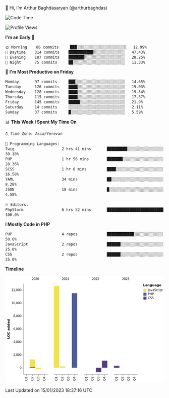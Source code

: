 👋 Hi, I’m Arthur Baghdasaryan (@arthurbaghdas)


<!--START_SECTION:waka-->
![Code Time](http://img.shields.io/badge/Code%20Time-423%20hrs%2027%20mins-blue)

![Profile Views](http://img.shields.io/badge/Profile%20Views-1-blue)

**I'm an Early 🐤** 

```text
🌞 Morning    86 commits     ███░░░░░░░░░░░░░░░░░░░░░░   12.99% 
🌆 Daytime    314 commits    ███████████░░░░░░░░░░░░░░   47.43% 
🌃 Evening    187 commits    ███████░░░░░░░░░░░░░░░░░░   28.25% 
🌙 Night      75 commits     ██░░░░░░░░░░░░░░░░░░░░░░░   11.33%

```
📅 **I'm Most Productive on Friday** 

```text
Monday       97 commits     ███░░░░░░░░░░░░░░░░░░░░░░   14.65% 
Tuesday      126 commits    ████░░░░░░░░░░░░░░░░░░░░░   19.03% 
Wednesday    128 commits    ████░░░░░░░░░░░░░░░░░░░░░   19.34% 
Thursday     115 commits    ████░░░░░░░░░░░░░░░░░░░░░   17.37% 
Friday       145 commits    █████░░░░░░░░░░░░░░░░░░░░   21.9% 
Saturday     14 commits     ░░░░░░░░░░░░░░░░░░░░░░░░░   2.11% 
Sunday       37 commits     █░░░░░░░░░░░░░░░░░░░░░░░░   5.59%

```


📊 **This Week I Spent My Time On** 

```text
⌚︎ Time Zone: Asia/Yerevan

💬 Programming Languages: 
Twig                     2 hrs 41 mins       █████████░░░░░░░░░░░░░░░░   39.18% 
PHP                      1 hr 56 mins        ███████░░░░░░░░░░░░░░░░░░   28.36% 
SCSS                     1 hr 8 mins         ████░░░░░░░░░░░░░░░░░░░░░   16.58% 
YAML                     34 mins             ██░░░░░░░░░░░░░░░░░░░░░░░   8.28% 
JSON                     18 mins             █░░░░░░░░░░░░░░░░░░░░░░░░   4.58%

🔥 Editors: 
PhpStorm                 6 hrs 52 mins       █████████████████████████   100.0%

```

**I Mostly Code in PHP** 

```text
PHP                      4 repos             ████████████░░░░░░░░░░░░░   50.0% 
JavaScript               2 repos             ██████░░░░░░░░░░░░░░░░░░░   25.0% 
CSS                      2 repos             ██████░░░░░░░░░░░░░░░░░░░   25.0%

```


**Timeline**

![Chart not found](https://raw.githubusercontent.com/arthurbaghdas/arthurbaghdas/main/charts/bar_graph.png) 


 Last Updated on 15/01/2023 18:37:16 UTC
<!--END_SECTION:waka-->
